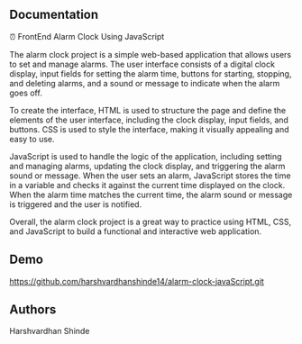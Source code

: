 ## Documentation



⏰ FrontEnd Alarm Clock Using JavaScript

The alarm clock project is a simple web-based application that allows users to set and manage alarms. The user interface consists of a digital clock display, input fields for setting the alarm time, buttons for starting, stopping, and deleting alarms, and a sound or message to indicate when the alarm goes off.

To create the interface, HTML is used to structure the page and define the elements of the user interface, including the clock display, input fields, and buttons. CSS is used to style the interface, making it visually appealing and easy to use.

JavaScript is used to handle the logic of the application, including setting and managing alarms, updating the clock display, and triggering the alarm sound or message. When the user sets an alarm, JavaScript stores the time in a variable and checks it against the current time displayed on the clock. When the alarm time matches the current time, the alarm sound or message is triggered and the user is notified.

Overall, the alarm clock project is a great way to practice using HTML, CSS, and JavaScript to build a functional and interactive web application.
## Demo

https://github.com/harshvardhanshinde14/alarm-clock-javaScript.git
## Authors
Harshvardhan Shinde




